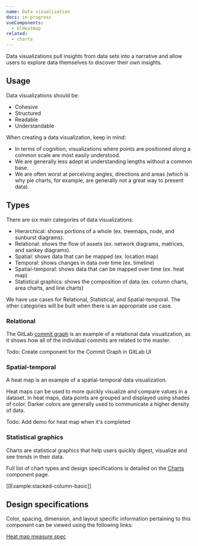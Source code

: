 ```yaml
---
name: Data visualization
docs: in-progress
vueComponents:
  - GlHeatmap
related:
  - charts
---
```


Data visualizations pull insights from data sets into a narrative and allow users to explore data themselves to discover their own insights.

## Usage

Data visualizations should be:

- Cohesive
- Structured
- Readable
- Understandable

When creating a data visualization, keep in mind:

- In terms of cognition, visualizations where points are positioned along a common scale are most easily understood.
- We are generally less adept at understanding lengths without a common base.
- We are often worst at perceiving angles, directions and areas (which is why pie charts, for example, are generally not a great way to present data).

## Types

There are six main categories of data visualizations:

- Hierarchical: shows portions of a whole (ex. treemaps, node, and sunburst diagrams).
- Relational: shows the flow of assets (ex. network diagrams, matrices, and sankey diagrams).
- Spatial: shows data that can be mapped (ex. location map)
- Temporal: shows changes in data over time (ex. timeline)
- Spatial-temporal: shows data that can be mapped over time (ex. heat map)
- Statistical graphics: shows the composition of data (ex. column charts, area charts, and line charts)

We have use cases for Relational, Statistical, and Spatial-temporal. The other categories will be built when there is an appropriate use case.

### Relational

The GitLab [commit graph](https://gitlab.com/gitlab-org/gitlab-ui/-/network/master) is an example of a relational data visualization, as it shows how all of the individual commits are related to the master.

Todo: Create component for the Commit Graph in GitLab UI

### Spatial-temporal

A heat map is an example of a spatial-temporal data visualization.

Heat maps can be used to more quickly visualize and compare values in a dataset. In heat maps, data points are grouped and displayed using shades of color. Darker colors are generally used to communicate a higher density of data.

Todo: Add demo for heat map when it's completed

### Statistical graphics

Charts are statistical graphics that help users quickly digest, visualize and see trends in their data.

Full list of chart types and design specifications is detailed on the [Charts](/components/charts) component page.

[[Example:stacked-column-basic]]

## Design specifications

Color, spacing, dimension, and layout specific information pertaining to this component can be viewed using the following links:

[Heat map measure spec](http://gitlab-org.gitlab.io/gitlab-design/hosted/amelia/gitlab-design%23306-add-heat-maps-to-pattern-library-spec-previews/)
